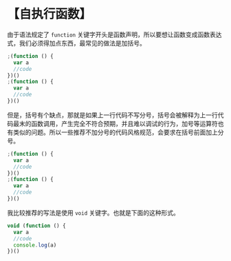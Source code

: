# 【自执行函数】

由于语法规定了 `function` 关键字开头是函数声明，所以要想让函数变成函数表达式，我们必须得加点东西，最常见的做法是加括号。

```js
;(function () {
  var a
  //code
})()
;(function () {
  var a
  //code
})()
```

但是，括号有个缺点，那就是如果上一行代码不写分号，括号会被解释为上一行代码最末的函数调用，产生完全不符合预期，并且难以调试的行为，加号等运算符也有类似的问题。所以一些推荐不加分号的代码风格规范，会要求在括号前面加上分号。

```js
;(function () {
  var a
  //code
})()
;(function () {
  var a
  //code
})()
```

我比较推荐的写法是使用 `void` 关键字。也就是下面的这种形式。

```js
void (function () {
  var a
  //code
  console.log(a)
})()
```
